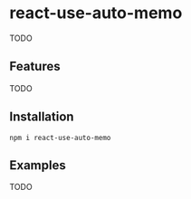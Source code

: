 # react-use-auto-memo

TODO

## Features

TODO

## Installation

```
npm i react-use-auto-memo
```

## Examples

TODO